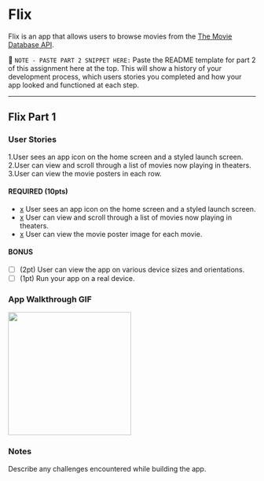 # Flix

Flix is an app that allows users to browse movies from the [The Movie Database API](http://docs.themoviedb.apiary.io/#).

📝 `NOTE - PASTE PART 2 SNIPPET HERE:` Paste the README template for part 2 of this assignment here at the top. This will show a history of your development process, which users stories you completed and how your app looked and functioned at each step.

---

## Flix Part 1

### User Stories
1.User sees an app icon on the home screen and a styled launch screen.
2.User can view and scroll through a list of movies now playing in theaters.
3.User can view the movie posters in each row.

#### REQUIRED (10pts)
- [x](2pts) User sees an app icon on the home screen and a styled launch screen.
- [x](5pts) User can view and scroll through a list of movies now playing in theaters.
- [x](3pts) User can view the movie poster image for each movie.

#### BONUS
- [ ] (2pt) User can view the app on various device sizes and orientations.
- [ ] (1pt) Run your app on a real device.

### App Walkthrough GIF


<img src="https://user-images.githubusercontent.com/70351686/134098578-e3413e9f-30f7-4ca3-b62f-2b77605a38d4.gif" width=250><br>


### Notes
Describe any challenges encountered while building the app.

